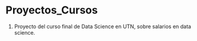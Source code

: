 # Proyectos_Cursos

1. Proyecto del curso final de Data Science en UTN, sobre salarios en data science.
